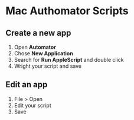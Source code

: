 # Mac Authomator Scripts

## Create a new app
1. Open **Automator**
2. Chose **New Application**
3. Search for **Run AppleScript** and double click
4. Wright your script and save

## Edit an app
1. File > Open
2. Edit your script
3. Save
